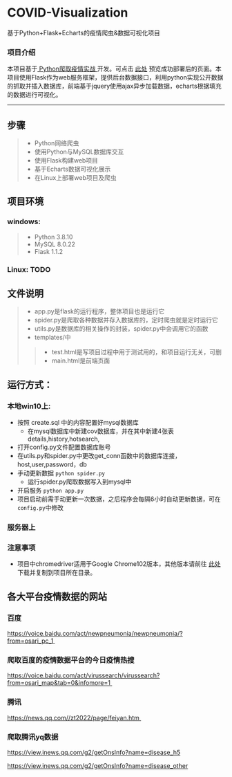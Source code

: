 # COVID-Visualization
基于Python+Flask+Echarts的疫情爬虫&amp;数据可视化项目

### 项目介绍

本项目基于[ Python爬取疫情实战 ](https://www.bilibili.com/video/BV177411j7qJ)开发。可点击 [此处]() 预览成功部署后的页面。本项目使用Flask作为web服务框架，提供后台数据接口，利用python实现公开数据的抓取并插入数据库，前端基于jquery使用ajax异步加载数据，echarts根据填充的数据进行可视化。

***
## 步骤
>* Python网络爬虫
>* 使用Python与MySQL数据库交互
>* 使用Flask构建web项目
>* 基于Echarts数据可视化展示
>* 在Linux上部署web项目及爬虫

## 项目环境
### windows:
>* Python 3.8.10
>* MySQL 8.0.22
>* Flask 1.1.2
### Linux: TODO

> 

## 文件说明
>* app.py是flask的运行程序，整体项目也是运行它
>* spider.py是爬取各种数据并存入数据库的，定时爬虫就是定时运行它
>* utils.py是数据库的相关操作的封装，spider.py中会调用它的函数
>* templates/中
>>* test.html是写项目过程中用于测试用的，和项目运行无关，可删
>>* main.html是前端页面

## 运行方式：

### **本地win10上:**

- 按照 create.sql 中的内容配置好mysql数据库
  - 在mysql数据库中新建cov数据库，并在其中新建4张表details,history,hotsearch,
- 打开config.py文件配置数据库账号
- 在utils.py和spider.py中更改get_conn函数中的数据库连接，host,user,password，db 
- 手动更新数据 `python spider.py`
  - 运行spider.py爬取数据写入到mysql中
- 开启服务 `python app.py`
- 项目启动前需手动更新一次数据，之后程序会每隔6小时自动更新数据，可在`config.py`中修改

### 服务器上



### 注意事项

- 项目中chromedriver适用于Google Chrome102版本，其他版本请前往 [此处](https://chromedriver.storage.googleapis.com/index.html) 下载并复制到项目所在目录。


## 各大平台疫情数据的网站
### 百度
https://voice.baidu.com/act/newpneumonia/newpneumonia/?from=osari_pc_1    
### 爬取百度的疫情数据平台的今日疫情热搜
https://voice.baidu.com/act/virussearch/virussearch?from=osari_map&tab=0&infomore=1 

### 腾讯
https://news.qq.com//zt2022/page/feiyan.htm   

### 爬取腾讯yq数据
https://view.inews.qq.com/g2/getOnsInfo?name=disease_h5

https://view.inews.qq.com/g2/getOnsInfo?name=disease_other
